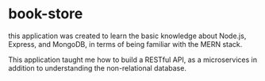 # book-store
this application was created to learn the basic knowledge about Node.js, Express, and MongoDB, in terms of being familiar with the MERN stack. 

This application taught me how to build a RESTful API, as a microservices in addition to understanding the non-relational database. 
